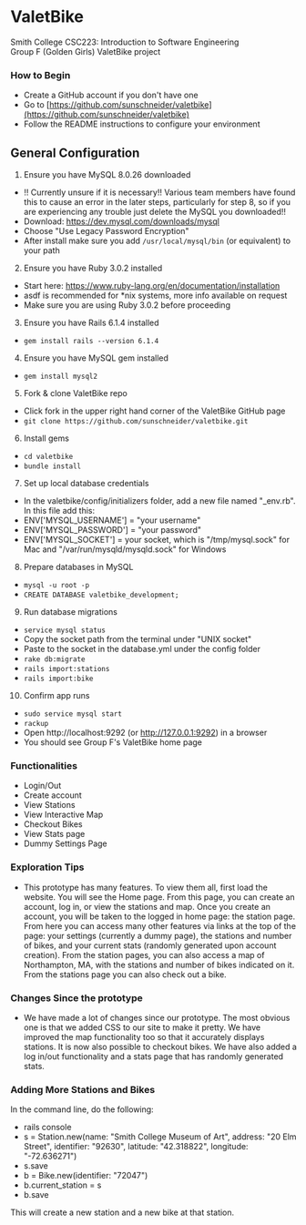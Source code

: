 # ValetBike

Smith College CSC223: Introduction to Software Engineering\
Group F (Golden Girls) ValetBike project


### How to Begin
* Create a GitHub account if you don't have one
* Go to [https://github.com/sunschneider/valetbike](https://github.com/sunschneider/valetbike)
* Follow the README instructions to configure your environment

## General Configuration
1. Ensure you have MySQL 8.0.26 downloaded 
* !! Currently unsure if it is necessary!! Various team members have found this to cause an error in the later steps, particularly for step 8, so if you are experiencing any trouble just delete the MySQL you downloaded!!
* Download: https://dev.mysql.com/downloads/mysql
* Choose "Use Legacy Password Encryption"
* After install make sure you add `/usr/local/mysql/bin` (or equivalent) to your path

2. Ensure you have Ruby 3.0.2 installed
* Start here: https://www.ruby-lang.org/en/documentation/installation
* asdf is recommended for *nix systems, more info available on request
* Make sure you are using Ruby 3.0.2 before proceeding

3. Ensure you have Rails 6.1.4 installed
* `gem install rails --version 6.1.4`

4. Ensure you have MySQL gem installed
* `gem install mysql2`

5. Fork & clone ValetBike repo
* Click fork in the upper right hand corner of the ValetBike GitHub page
* `git clone https://github.com/sunschneider/valetbike.git`

6. Install gems
* `cd valetbike`
* `bundle install`

7. Set up local database credentials 
* In the valetbike/config/initializers folder, add a new file named "_env.rb". In this file add this:
* ENV['MYSQL_USERNAME']   =   "your username"
* ENV['MYSQL_PASSWORD']   =   "your password"
* ENV['MYSQL_SOCKET'] = your socket, which is "/tmp/mysql.sock" for Mac and "/var/run/mysqld/mysqld.sock" for Windows


8. Prepare databases in MySQL
* `mysql -u root -p`
* `CREATE DATABASE valetbike_development;`

9. Run database migrations
* `service mysql status`
*  Copy the socket path from the terminal under "UNIX socket"
* Paste to the socket in the database.yml under the config folder 
* `rake db:migrate`
* `rails import:stations`
* `rails import:bike`

10. Confirm app runs
* `sudo service mysql start`
* `rackup`
* Open http://localhost:9292 (or http://127.0.0.1:9292) in a browser
* You should see Group F's ValetBike home page
### Functionalities
* Login/Out 
* Create account
* View Stations
* View Interactive Map
* Checkout Bikes
* View Stats page
* Dummy Settings Page
### Exploration Tips
* This prototype has many features. To view them all, first load the website. You will see the Home page. From this page, you can create an account, log in, or view the stations and map. Once you create an account, you will be taken to the logged in home page: the station page. From here you can access many other features via links at the top of the page: your settings (currently a dummy page), the stations and number of bikes, and your current stats (randomly generated upon account creation). From the station pages, you can also access a map of Northampton, MA, with the stations and number of bikes indicated on it. From the stations page you can also check out a bike.
### Changes Since the prototype
* We have made a lot of changes since our prototype. The most obvious one is that we added CSS to our site to make it pretty. We have improved the map functionality too so that it accurately displays stations. It is now also possible to checkout bikes. We have also added a log in/out functionality and a stats page that has randomly generated stats.

### Adding More Stations and Bikes
In the command line, do the following:
 * rails console
 * s = Station.new(name: "Smith College Museum of Art", address: "20 Elm Street", identifier: "92630", latitude: "42.318822", longitude: "-72.636271")
 * s.save
 * b = Bike.new(identifier: "72047")
 * b.current_station = s
 * b.save
 
This will create a new station and a new bike at that station.

